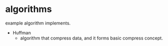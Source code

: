 # algorithms
 example algorithm implements.
 - Huffman
   - algorithm that compress data, and it forms basic compress concept.

